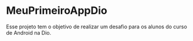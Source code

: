 # MeuPrimeiroAppDio
Esse projeto tem o objetivo de realizar um desafio para os alunos do curso de Android na Dio.
